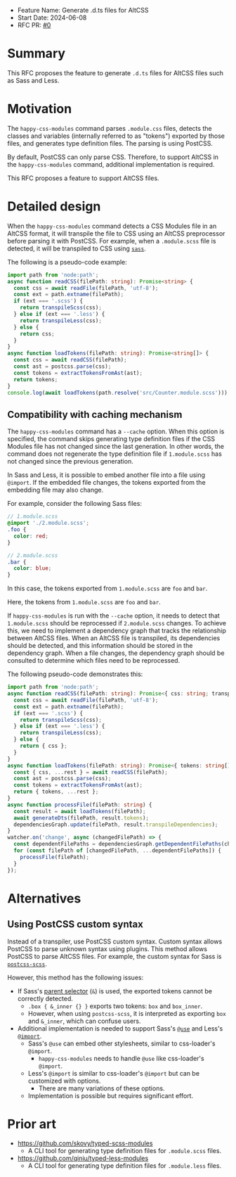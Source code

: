 - Feature Name: Generate .d.ts files for AltCSS
- Start Date: 2024-06-08
- RFC PR: [#0](https://github.com/mizdra/happy-css-modules/pull/0)

# Summary

This RFC proposes the feature to generate `.d.ts` files for AltCSS files such as Sass and Less.

# Motivation

The `happy-css-modules` command parses `.module.css` files, detects the classes and variables (internally referred to as "tokens") exported by those files, and generates type definition files. The parsing is using PostCSS.

By default, PostCSS can only parse CSS. Therefore, to support AltCSS in the `happy-css-modules` command, additional implementation is required.

This RFC proposes a feature to support AltCSS files.

# Detailed design

When the `happy-css-modules` command detects a CSS Modules file in an AltCSS format, it will transpile the file to CSS using an AltCSS preprocessor before parsing it with PostCSS. For example, when a `.module.scss` file is detected, it will be transpiled to CSS using [`sass`](https://www.npmjs.com/package/sass).

The following is a pseudo-code example:

```ts
import path from 'node:path';
async function readCSS(filePath: string): Promise<string> {
  const css = await readFile(filePath, 'utf-8');
  const ext = path.extname(filePath);
  if (ext === '.scss') {
    return transpileScss(css);
  } else if (ext === '.less') {
    return transpileLess(css);
  } else {
    return css;
  }
}
async function loadTokens(filePath: string): Promise<string[]> {
  const css = await readCSS(filePath);
  const ast = postcss.parse(css);
  const tokens = extractTokensFromAst(ast);
  return tokens;
}
console.log(await loadTokens(path.resolve('src/Counter.module.scss')));
```

## Compatibility with caching mechanism

The `happy-css-modules` command has a `--cache` option. When this option is specified, the command skips generating type definition files if the CSS Modules file has not changed since the last generation. In other words, the command does not regenerate the type definition file if `1.module.scss` has not changed since the previous generation.

In Sass and Less, it is possible to embed another file into a file using `@import`. If the embedded file changes, the tokens exported from the embedding file may also change.

For example, consider the following Sass files:

```scss
// 1.module.scss
@import './2.module.scss';
.foo {
  color: red;
}
```

```scss
// 2.module.scss
.bar {
  color: blue;
}
```

In this case, the tokens exported from `1.module.scss` are `foo` and `bar`.

Here, the tokens from `1.module.scss` are `foo` and `bar`.

If `happy-css-modules` is run with the `--cache` option, it needs to detect that `1.module.scss` should be reprocessed if `2.module.scss` changes. To achieve this, we need to implement a dependency graph that tracks the relationship between AltCSS files. When an AltCSS file is transpiled, its dependencies should be detected, and this information should be stored in the dependency graph. When a file changes, the dependency graph should be consulted to determine which files need to be reprocessed.

The following pseudo-code demonstrates this:

```ts
import path from 'node:path';
async function readCSS(filePath: string): Promise<{ css: string; transpileDependencies?: string[] }> {
  const css = await readFile(filePath, 'utf-8');
  const ext = path.extname(filePath);
  if (ext === '.scss') {
    return transpileScss(css);
  } else if (ext === '.less') {
    return transpileLess(css);
  } else {
    return { css };
  }
}
async function loadTokens(filePath: string): Promise<{ tokens: string[]; transpileDependencies?: string[] }> {
  const { css, ...rest } = await readCSS(filePath);
  const ast = postcss.parse(css);
  const tokens = extractTokensFromAst(ast);
  return { tokens, ...rest };
}
async function processFile(filePath: string) {
  const result = await loadTokens(filePath);
  await generateDts(filePath, result.tokens);
  dependenciesGraph.update(filePath, result.transpileDependencies);
}
watcher.on('change', async (changedFilePath) => {
  const dependentFilePaths = dependenciesGraph.getDependentFilePaths(changedFilePath);
  for (const filePath of [changedFilePath, ...dependentFilePaths]) {
    processFile(filePath);
  }
});
```

# Alternatives

## Using PostCSS custom syntax

Instead of a transpiler, use PostCSS custom syntax. Custom syntax allows PostCSS to parse unknown syntax using plugins. This method allows PostCSS to parse AltCSS files. For example, the custom syntax for Sass is [`postcss-scss`](https://github.com/postcss/postcss-scss).

However, this method has the following issues:

- If Sass's [parent selector](https://sass-lang.com/documentation/style-rules/parent-selector/) (`&`) is used, the exported tokens cannot be correctly detected.
  - `.box { &_inner {} }` exports two tokens: `box` and `box_inner`.
  - However, when using `postcss-scss`, it is interpreted as exporting `box` and `&_inner`, which can confuse users.
- Additional implementation is needed to support Sass's [`@use`](https://sass-lang.com/documentation/at-rules/use/) and Less's [`@import`](https://lesscss.org/features/#import-atrules-feature).
  - Sass's `@use` can embed other stylesheets, similar to css-loader's `@import`.
    - `happy-css-modules` needs to handle `@use` like css-loader's `@import`.
  - Less's `@import` is similar to css-loader's `@import` but can be customized with options.
    - There are many variations of these options.
  - Implementation is possible but requires significant effort.

# Prior art

- https://github.com/skovy/typed-scss-modules
  - A CLI tool for generating type definition files for `.module.scss` files.
- https://github.com/qiniu/typed-less-modules
  - A CLI tool for generating type definition files for `.module.less` files.
